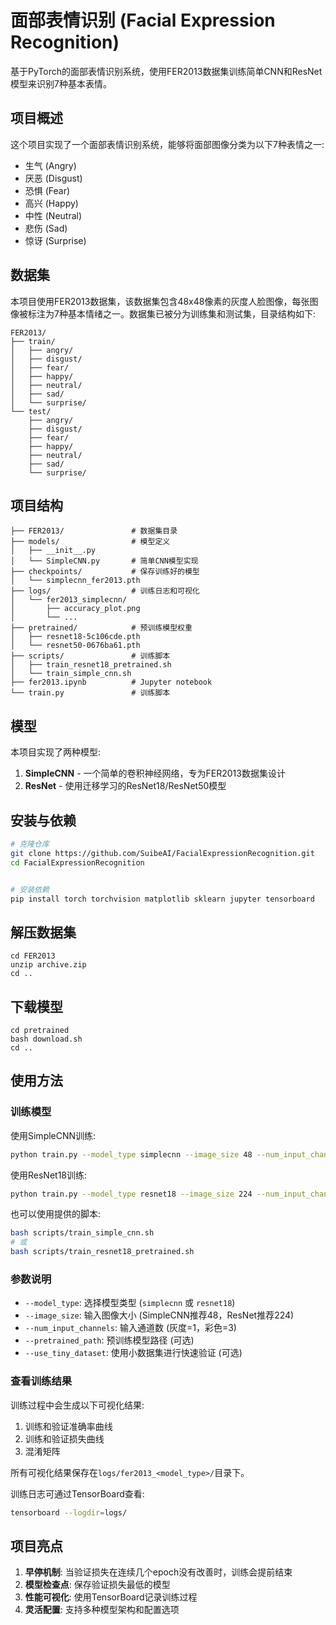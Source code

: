 # 面部表情识别 (Facial Expression Recognition)

基于PyTorch的面部表情识别系统，使用FER2013数据集训练简单CNN和ResNet模型来识别7种基本表情。

## 项目概述

这个项目实现了一个面部表情识别系统，能够将面部图像分类为以下7种表情之一:
- 生气 (Angry)
- 厌恶 (Disgust)
- 恐惧 (Fear)
- 高兴 (Happy)
- 中性 (Neutral)
- 悲伤 (Sad)
- 惊讶 (Surprise)

## 数据集

本项目使用FER2013数据集，该数据集包含48x48像素的灰度人脸图像，每张图像被标注为7种基本情绪之一。数据集已被分为训练集和测试集，目录结构如下:

```
FER2013/
├── train/
│   ├── angry/
│   ├── disgust/
│   ├── fear/
│   ├── happy/
│   ├── neutral/
│   ├── sad/
│   └── surprise/
└── test/
    ├── angry/
    ├── disgust/
    ├── fear/
    ├── happy/
    ├── neutral/
    ├── sad/
    └── surprise/
```

## 项目结构

```
├── FER2013/               # 数据集目录
├── models/                # 模型定义
│   ├── __init__.py
│   └── SimpleCNN.py       # 简单CNN模型实现
├── checkpoints/           # 保存训练好的模型
│   └── simplecnn_fer2013.pth
├── logs/                  # 训练日志和可视化
│   └── fer2013_simplecnn/
│       ├── accuracy_plot.png
│       └── ...
├── pretrained/            # 预训练模型权重
│   ├── resnet18-5c106cde.pth
│   └── resnet50-0676ba61.pth
├── scripts/               # 训练脚本
│   ├── train_resnet18_pretrained.sh
│   └── train_simple_cnn.sh
├── fer2013.ipynb          # Jupyter notebook
└── train.py               # 训练脚本
```

## 模型

本项目实现了两种模型:

1. **SimpleCNN** - 一个简单的卷积神经网络，专为FER2013数据集设计
2. **ResNet** - 使用迁移学习的ResNet18/ResNet50模型

## 安装与依赖

```bash
# 克隆仓库
git clone https://github.com/SuibeAI/FacialExpressionRecognition.git
cd FacialExpressionRecognition


# 安装依赖
pip install torch torchvision matplotlib sklearn jupyter tensorboard
```

## 解压数据集
```
cd FER2013
unzip archive.zip
cd ..  
```

## 下载模型
```
cd pretrained
bash download.sh
cd ..
```


## 使用方法

### 训练模型

使用SimpleCNN训练:

```bash
python train.py --model_type simplecnn --image_size 48 --num_input_channels 1
```

使用ResNet18训练:

```bash
python train.py --model_type resnet18 --image_size 224 --num_input_channels 3 --pretrained_path ./pretrained/resnet18-5c106cde.pth
```

也可以使用提供的脚本:

```bash
bash scripts/train_simple_cnn.sh
# 或
bash scripts/train_resnet18_pretrained.sh
```

### 参数说明

- `--model_type`: 选择模型类型 (`simplecnn` 或 `resnet18`)
- `--image_size`: 输入图像大小 (SimpleCNN推荐48，ResNet推荐224)
- `--num_input_channels`: 输入通道数 (灰度=1，彩色=3)
- `--pretrained_path`: 预训练模型路径 (可选)
- `--use_tiny_dataset`: 使用小数据集进行快速验证 (可选)

### 查看训练结果

训练过程中会生成以下可视化结果:

1. 训练和验证准确率曲线
2. 训练和验证损失曲线
3. 混淆矩阵

所有可视化结果保存在`logs/fer2013_<model_type>/`目录下。

训练日志可通过TensorBoard查看:

```bash
tensorboard --logdir=logs/
```

## 项目亮点

1. **早停机制**: 当验证损失在连续几个epoch没有改善时，训练会提前结束
2. **模型检查点**: 保存验证损失最低的模型
3. **性能可视化**: 使用TensorBoard记录训练过程
4. **灵活配置**: 支持多种模型架构和配置选项


